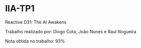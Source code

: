 # IIA-TP1
Reactive D31: The AI Awakens

Trabalho realizado por: Diogo Cota, João Nunes e Raul Nogueira

Nota obtida no trabalho: 93%
